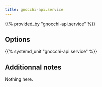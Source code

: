 ```yaml
---
title: gnocchi-api.service
---
```


{{% provided_by "gnocchi-api.service" %}}

## Options

{{% systemd_unit "gnocchi-api.service" %}}

## Additionnal notes

Nothing here.